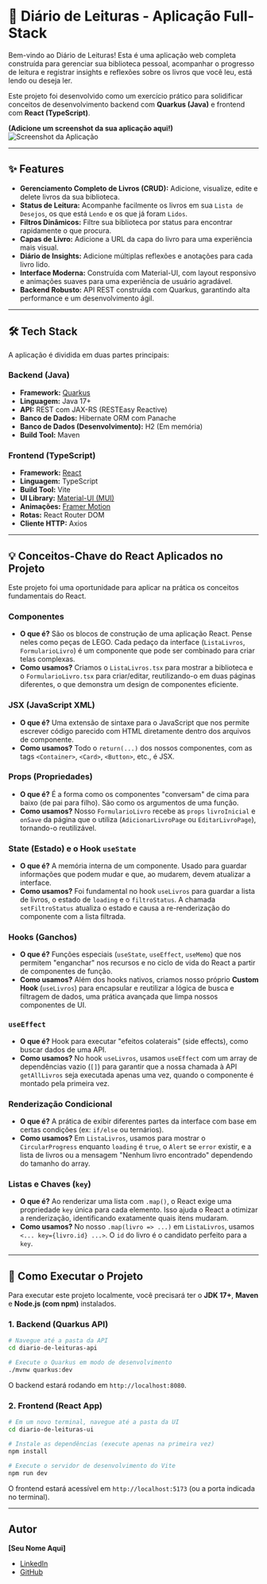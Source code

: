 # 📖 Diário de Leituras - Aplicação Full-Stack

Bem-vindo ao Diário de Leituras! Esta é uma aplicação web completa construída para gerenciar sua biblioteca pessoal, acompanhar o progresso de leitura e registrar insights e reflexões sobre os livros que você leu, está lendo ou deseja ler.

Este projeto foi desenvolvido como um exercício prático para solidificar conceitos de desenvolvimento backend com **Quarkus (Java)** e frontend com **React (TypeScript)**.

**(Adicione um screenshot da sua aplicação aqui!)**
![Screenshot da Aplicação](https://via.placeholder.com/800x450.png?text=Insira+um+Screenshot+do+Seu+App+Aqui)

---

## ✨ Features

* **Gerenciamento Completo de Livros (CRUD):** Adicione, visualize, edite e delete livros da sua biblioteca.
* **Status de Leitura:** Acompanhe facilmente os livros em sua `Lista de Desejos`, os que está `Lendo` e os que já foram `Lidos`.
* **Filtros Dinâmicos:** Filtre sua biblioteca por status para encontrar rapidamente o que procura.
* **Capas de Livro:** Adicione a URL da capa do livro para uma experiência mais visual.
* **Diário de Insights:** Adicione múltiplas reflexões e anotações para cada livro lido.
* **Interface Moderna:** Construída com Material-UI, com layout responsivo e animações suaves para uma experiência de usuário agradável.
* **Backend Robusto:** API REST construída com Quarkus, garantindo alta performance e um desenvolvimento ágil.

---

## 🛠️ Tech Stack

A aplicação é dividida em duas partes principais:

### **Backend (Java)**

* **Framework:** [Quarkus](https://quarkus.io/)
* **Linguagem:** Java 17+
* **API:** REST com JAX-RS (RESTEasy Reactive)
* **Banco de Dados:** Hibernate ORM com Panache
* **Banco de Dados (Desenvolvimento):** H2 (Em memória)
* **Build Tool:** Maven

### **Frontend (TypeScript)**

* **Framework:** [React](https://react.dev/)
* **Linguagem:** TypeScript
* **Build Tool:** Vite
* **UI Library:** [Material-UI (MUI)](https://mui.com/)
* **Animações:** [Framer Motion](https://www.framer.com/motion/)
* **Rotas:** React Router DOM
* **Cliente HTTP:** Axios

---

## 💡 Conceitos-Chave do React Aplicados no Projeto

Este projeto foi uma oportunidade para aplicar na prática os conceitos fundamentais do React.

### **Componentes**
* **O que é?** São os blocos de construção de uma aplicação React. Pense neles como peças de LEGO. Cada pedaço da interface (`ListaLivros`, `FormularioLivro`) é um componente que pode ser combinado para criar telas complexas.
* **Como usamos?** Criamos o `ListaLivros.tsx` para mostrar a biblioteca e o `FormularioLivro.tsx` para criar/editar, reutilizando-o em duas páginas diferentes, o que demonstra um design de componentes eficiente.

### **JSX (JavaScript XML)**
* **O que é?** Uma extensão de sintaxe para o JavaScript que nos permite escrever código parecido com HTML diretamente dentro dos arquivos de componente.
* **Como usamos?** Todo o `return(...)` dos nossos componentes, com as tags `<Container>`, `<Card>`, `<Button>`, etc., é JSX.

### **Props (Propriedades)**
* **O que é?** É a forma como os componentes "conversam" de cima para baixo (de pai para filho). São como os argumentos de uma função.
* **Como usamos?** Nosso `FormularioLivro` recebe as `props` `livroInicial` e `onSave` da página que o utiliza (`AdicionarLivroPage` ou `EditarLivroPage`), tornando-o reutilizável.

### **State (Estado) e o Hook `useState`**
* **O que é?** A memória interna de um componente. Usado para guardar informações que podem mudar e que, ao mudarem, devem atualizar a interface.
* **Como usamos?** Foi fundamental no hook `useLivros` para guardar a lista de livros, o estado de `loading` e o `filtroStatus`. A chamada `setFiltroStatus` atualiza o estado e causa a re-renderização do componente com a lista filtrada.

### **Hooks (Ganchos)**
* **O que é?** Funções especiais (`useState`, `useEffect`, `useMemo`) que nos permitem "enganchar" nos recursos e no ciclo de vida do React a partir de componentes de função.
* **Como usamos?** Além dos hooks nativos, criamos nosso próprio **Custom Hook** (`useLivros`) para encapsular e reutilizar a lógica de busca e filtragem de dados, uma prática avançada que limpa nossos componentes de UI.

### **`useEffect`**
* **O que é?** Hook para executar "efeitos colaterais" (side effects), como buscar dados de uma API.
* **Como usamos?** No hook `useLivros`, usamos `useEffect` com um array de dependências vazio (`[]`) para garantir que a nossa chamada à API `getAllLivros` seja executada apenas uma vez, quando o componente é montado pela primeira vez.

### **Renderização Condicional**
* **O que é?** A prática de exibir diferentes partes da interface com base em certas condições (ex: `if/else` ou ternários).
* **Como usamos?** Em `ListaLivros`, usamos para mostrar o `CircularProgress` enquanto `loading` é `true`, o `Alert` se `error` existir, e a lista de livros ou a mensagem "Nenhum livro encontrado" dependendo do tamanho do array.

### **Listas e Chaves (`key`)**
* **O que é?** Ao renderizar uma lista com `.map()`, o React exige uma propriedade `key` única para cada elemento. Isso ajuda o React a otimizar a renderização, identificando exatamente quais itens mudaram.
* **Como usamos?** No nosso `.map(livro => ...)` em `ListaLivros`, usamos `<... key={livro.id} ...>`. O `id` do livro é o candidato perfeito para a `key`.

---

## 🚀 Como Executar o Projeto

Para executar este projeto localmente, você precisará ter o **JDK 17+**, **Maven** e **Node.js (com npm)** instalados.

### **1. Backend (Quarkus API)**

```bash
# Navegue até a pasta da API
cd diario-de-leituras-api

# Execute o Quarkus em modo de desenvolvimento
./mvnw quarkus:dev
```
O backend estará rodando em `http://localhost:8080`.

### **2. Frontend (React App)**

```bash
# Em um novo terminal, navegue até a pasta da UI
cd diario-de-leituras-ui

# Instale as dependências (execute apenas na primeira vez)
npm install

# Execute o servidor de desenvolvimento do Vite
npm run dev
```
O frontend estará acessível em `http://localhost:5173` (ou a porta indicada no terminal).

---

## Autor

**[Seu Nome Aqui]**

* [LinkedIn](https://www.linkedin.com/in/mathsena/)
* [GitHub](https://github.com/mathsena)
